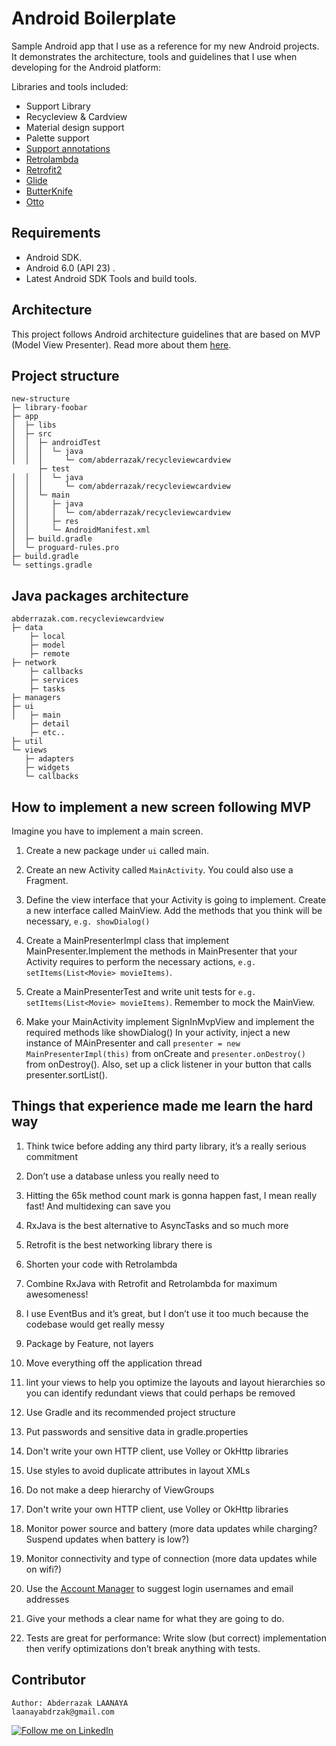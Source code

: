# Android Boilerplate

Sample Android app that I use as a reference for my new Android projects. It demonstrates the architecture, tools and guidelines that I use when developing for the Android platform:

Libraries and tools included:

- Support Library
- Recycleview & Cardview
- Material design support
- Palette support
- [Support annotations](http://tools.android.com/tech-docs/support-annotations)
- [Retrolambda](https://github.com/evant/gradle-retrolambda)
- [Retrofit2](http://square.github.io/retrofit/)
- [Glide](https://github.com/bumptech/glide)
- [ButterKnife](http://jakewharton.github.io/butterknife/)
- [Otto](http://square.github.io/otto/)

## Requirements
- Android SDK.
- Android 6.0 (API 23) .
- Latest Android SDK Tools and build tools.

## Architecture
This project follows Android architecture guidelines that are based on MVP (Model View Presenter). Read more about them [here](http://www.tinmegali.com/en/model-view-presenter-android-part-1/).

## Project structure
```
new-structure
├─ library-foobar
├─ app
│  ├─ libs
│  ├─ src
│  │  ├─ androidTest
│  │  │  └─ java
│  │  │     └─ com/abderrazak/recycleviewcardview
      ├─ test
│  │  │  └─ java
│  │  │     └─ com/abderrazak/recycleviewcardview
│  │  └─ main
│  │     ├─ java
│  │     │  └─ com/abderrazak/recycleviewcardview
│  │     ├─ res
│  │     └─ AndroidManifest.xml
│  ├─ build.gradle
│  └─ proguard-rules.pro
├─ build.gradle
└─ settings.gradle
```
## Java packages architecture

```
abderrazak.com.recycleviewcardview
├─ data
    ├─ local
    ├─ model
    ├─ remote
├─ network
    ├─ callbacks
    ├─ services
    ├─ tasks
├─ managers
├─ ui
│   ├─ main
    ├─ detail
    ├─ etc..
├─ util
└─ views
   ├─ adapters
   ├─ widgets
   └─ callbacks
```
## How to implement a new screen following MVP

Imagine you have to implement a main screen.

1. Create a new package under ```ui``` called main.

2. Create an new Activity called ```MainActivity```. You could also use a Fragment.

3. Define the view interface that your Activity is going to implement. Create a new interface called MainView. Add the methods that you think will be necessary, ```e.g. showDialog()```

4. Create a MainPresenterImpl class that implement MainPresenter.Implement the methods in MainPresenter that your Activity requires to perform the necessary actions, ```e.g. setItems(List<Movie> movieItems)```.

5. Create a MainPresenterTest and write unit tests for ```e.g. setItems(List<Movie> movieItems)```. Remember to mock the MainView.

6. Make your MainActivity implement SignInMvpView and implement the required methods like showDialog()
In your activity, inject a new instance of MAinPresenter and call ``` presenter = new MainPresenterImpl(this) ``` from onCreate and ``` presenter.onDestroy() ``` from onDestroy(). Also, set up a click listener in your button that calls presenter.sortList().

## Things that experience made me learn the hard way

 1.  Think twice before adding any third party library, it’s a really serious commitment

 2.  Don’t use a database unless you really need to

 3.  Hitting the 65k method count mark is gonna happen fast, I mean really fast! And multidexing can save you

 4.  RxJava is the best alternative to AsyncTasks and so much more

 5.  Retrofit is the best networking library there is

 6.  Shorten your code with Retrolambda

 7.  Combine RxJava with Retrofit and Retrolambda for maximum awesomeness!

 8.  I use EventBus and it’s great, but I don’t use it too much because the codebase would get really messy

 9.  Package by Feature, not layers

 10. Move everything off the application thread

 11. lint your views to help you optimize the layouts and layout hierarchies so you can identify redundant views that  could perhaps be removed
      
 12. Use Gradle and its recommended project structure

 13. Put passwords and sensitive data in gradle.properties
      
 14. Don't write your own HTTP client, use Volley or OkHttp libraries
      
 15. Use styles to avoid duplicate attributes in layout XMLs
      
 16. Do not make a deep hierarchy of ViewGroups
      
 17. Don't write your own HTTP client, use Volley or OkHttp libraries
      
 18. Monitor power source and battery (more data updates while charging? Suspend updates when battery is low?)
      
 19. Monitor connectivity and type of connection (more data updates while on wifi?)
      
 20. Use the [Account Manager](http://developer.android.com/reference/android/accounts/AccountManager.html) to suggest login usernames and email addresses
   
 21. Give your methods a clear name for what they are going to do. 
 
 22. Tests are great for performance: Write slow (but correct) implementation then verify optimizations don’t break anything with tests.


## Contributor
```
Author: Abderrazak LAANAYA 
laanayabdrzak@gmail.com
```
<a href="https://www.linkedin.com/in/laanayabdrzak">
  <img alt="Follow me on LinkedIn"
       src="https://raw.githubusercontent.com/florent37/DaVinci/master/mobile/src/main/res/drawable-hdpi/linkedin.png" />
</a>


